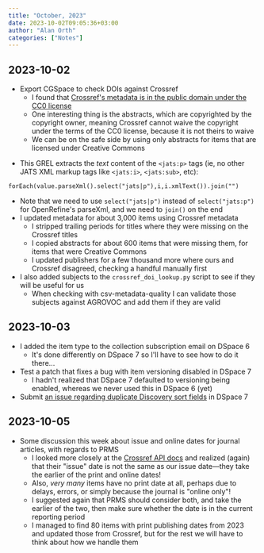 ```yaml
---
title: "October, 2023"
date: 2023-10-02T09:05:36+03:00
author: "Alan Orth"
categories: ["Notes"]
---
```


## 2023-10-02

- Export CGSpace to check DOIs against Crossref
  - I found that [Crossref's metadata is in the public domain under the CC0 license](https://www.crossref.org/documentation/retrieve-metadata/rest-api/rest-api-metadata-license-information/)
  - One interesting thing is the abstracts, which are copyrighted by the copyright owner, meaning Crossref cannot waive the copyright under the terms of the CC0 license, because it is not theirs to waive
  - We can be on the safe side by using only abstracts for items that are licensed under Creative Commons

<!--more-->

- This GREL extracts the _text_ content of the `<jats:p>` tags (ie, no other JATS XML markup tags like `<jats:i>`, `<jats:sub>`, etc):

```console
forEach(value.parseXml().select("jats|p"),i,i.xmlText()).join("")
```

- Note that we need to use `select("jats|p")` instead of `select("jats:p")` for OpenRefine's parseXml, and we need to `join()` on the end
- I updated metadata for about 3,000 items using Crossref metadata
  - I stripped trailing periods for titles where they were missing on the Crossref titles
  - I copied abstracts for about 600 items that were missing them, for items that were Creative Commons
  - I updated publishers for a few thousand more where ours and Crossref disagreed, checking a handful manually first
- I also added subjects to the `crossref_doi_lookup.py` script to see if they will be useful for us
  - When checking with csv-metadata-quality I can validate those subjects against AGROVOC and add them if they are valid

## 2023-10-03

- I added the item type to the collection subscription email on DSpace 6
  - It's done differently on DSpace 7 so I'll have to see how to do it there...
- Test a patch that fixes a bug with item versioning disabled in DSpace 7
  - I hadn't realized that DSpace 7 defaulted to versioning being enabled, whereas we never used this in DSpace 6 (yet)
- Submit [an issue regarding duplicate Discovery sort fields](https://github.com/DSpace/DSpace/issues/9104) in DSpace 7

## 2023-10-05

- Some discussion this week about issue and online dates for journal articles, with regards to PRMS
  - I looked more closely at the [Crossref API docs](https://github.com/CrossRef/rest-api-doc/blob/master/api_format.md) and realized (again) that their "issue" date is not the same as our issue date—they take the earlier of the print and online dates!
  - Also, *very many* items have no print date at all, perhaps due to delays, errors, or simply because the journal is "online only"!
  - I suggested again that PRMS should consider both, and take the earlier of the two, then make sure whether the date is in the current reporting period
  - I managed to find 80 items with print publishing dates from 2023 and updated those from Crossref, but for the rest we will have to think about how we handle them

<!-- vim: set sw=2 ts=2: -->
